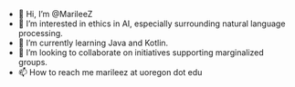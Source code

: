 - 👋 Hi, I’m @MarileeZ
- 👀 I’m interested in ethics in AI, especially surrounding natural language processing. 
- 🌱 I’m currently learning Java and Kotlin.
- 💞️ I’m looking to collaborate on initiatives supporting marginalized groups.
- 📫 How to reach me marileez at uoregon dot edu

<!---
MarileeZ/MarileeZ is a ✨ special ✨ repository because its `README.md` (this file) appears on your GitHub profile.
You can click the Preview link to take a look at your changes.
--->
